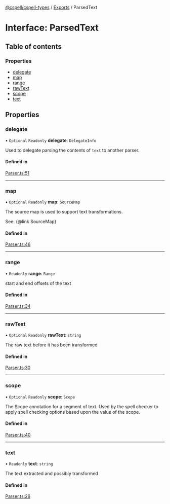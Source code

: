 [@cspell/cspell-types](../README.md) / [Exports](../modules.md) / ParsedText

# Interface: ParsedText

## Table of contents

### Properties

- [delegate](ParsedText.md#delegate)
- [map](ParsedText.md#map)
- [range](ParsedText.md#range)
- [rawText](ParsedText.md#rawtext)
- [scope](ParsedText.md#scope)
- [text](ParsedText.md#text)

## Properties

### delegate

• `Optional` `Readonly` **delegate**: `DelegateInfo`

Used to delegate parsing the contents of `text` to another parser.

#### Defined in

[Parser.ts:51](https://github.com/streetsidesoftware/cspell/blob/e5b7f09/packages/cspell-types/src/Parser.ts#L51)

___

### map

• `Optional` `Readonly` **map**: `SourceMap`

The source map is used to support text transformations.

See: {@link SourceMap}

#### Defined in

[Parser.ts:46](https://github.com/streetsidesoftware/cspell/blob/e5b7f09/packages/cspell-types/src/Parser.ts#L46)

___

### range

• `Readonly` **range**: `Range`

start and end offsets of the text

#### Defined in

[Parser.ts:34](https://github.com/streetsidesoftware/cspell/blob/e5b7f09/packages/cspell-types/src/Parser.ts#L34)

___

### rawText

• `Optional` `Readonly` **rawText**: `string`

The raw text before it has been transformed

#### Defined in

[Parser.ts:30](https://github.com/streetsidesoftware/cspell/blob/e5b7f09/packages/cspell-types/src/Parser.ts#L30)

___

### scope

• `Optional` `Readonly` **scope**: `Scope`

The Scope annotation for a segment of text.
Used by the spell checker to apply spell checking options
based upon the value of the scope.

#### Defined in

[Parser.ts:40](https://github.com/streetsidesoftware/cspell/blob/e5b7f09/packages/cspell-types/src/Parser.ts#L40)

___

### text

• `Readonly` **text**: `string`

The text extracted and possibly transformed

#### Defined in

[Parser.ts:26](https://github.com/streetsidesoftware/cspell/blob/e5b7f09/packages/cspell-types/src/Parser.ts#L26)

